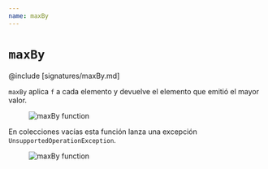 ```yaml
---
name: maxBy
---
```


# `maxBy`

@include [signatures/maxBy.md]

`maxBy` aplica `f` a cada elemento y devuelve el elemento que emitió el mayor valor.

<figure class="diagram">
  <img src="../images/maxBy.svg" alt="maxBy function">
  <!-- <figcaption class="diagram-desc"></figcaption> -->
</figure>

En colecciones vacías esta función lanza una excepción `UnsupportedOperationException`.

<figure class="diagram">
  <img src="../images/maxBy.2.svg" alt="maxBy function">
  <!-- <figcaption class="diagram-desc"></figcaption> -->
</figure>
